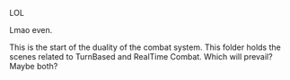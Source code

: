 LOL

Lmao even.

This is the start of the duality of the combat system.
This folder holds the scenes related to TurnBased and RealTime Combat. Which will prevail? Maybe both?
